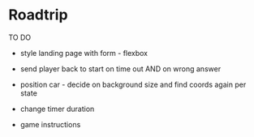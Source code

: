 # Roadtrip
TO DO 

- style landing page with form - flexbox


- send player back to start on time out AND on wrong answer
- position car - decide on background size and find coords again per state
- change timer duration



- game instructions